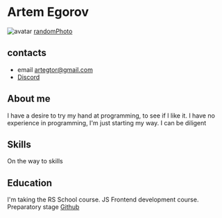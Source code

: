# Artem Egorov
![avatar](http://....../***/***.png)
[randomPhoto](https://games.mail.ru/hotbox/content_files/news/2018/3/bb1d9d7.jpeg)

## contacts
 * email artegtor@gmail.com
 * [Discord](https://discordapp.com/users/670331603129597981)

## About me
I have a desire to try my hand at programming, to see if I like it.
I have no experience in programming, I'm just starting my way. I can be diligent

## Skills 
On the way to skills

## Education
I'm taking the RS School course. JS Frontend development course. Preparatory stage
[Github](https://github.com/EgorovArtem34/rsschool-cv)
